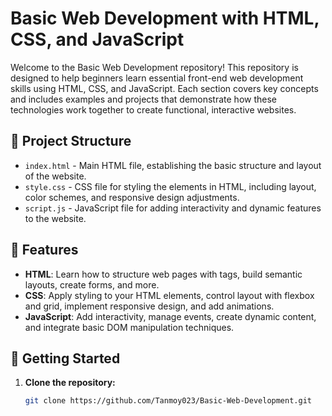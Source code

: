 # Basic Web Development with HTML, CSS, and JavaScript

Welcome to the Basic Web Development repository! This repository is designed to help beginners learn essential front-end web development skills using HTML, CSS, and JavaScript. Each section covers key concepts and includes examples and projects that demonstrate how these technologies work together to create functional, interactive websites.

## 📂 Project Structure

- `index.html` - Main HTML file, establishing the basic structure and layout of the website.
- `style.css` - CSS file for styling the elements in HTML, including layout, color schemes, and responsive design adjustments.
- `script.js` - JavaScript file for adding interactivity and dynamic features to the website.

## 📌 Features

- **HTML**: Learn how to structure web pages with tags, build semantic layouts, create forms, and more.
- **CSS**: Apply styling to your HTML elements, control layout with flexbox and grid, implement responsive design, and add animations.
- **JavaScript**: Add interactivity, manage events, create dynamic content, and integrate basic DOM manipulation techniques.

## 🚀 Getting Started

1. **Clone the repository:**
   ```bash
   git clone https://github.com/Tanmoy023/Basic-Web-Development.git
